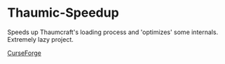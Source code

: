 # Thaumic-Speedup
Speeds up Thaumcraft's loading process and 'optimizes' some internals. Extremely lazy project.

[CurseForge](https://www.curseforge.com/minecraft/mc-mods/thaumic-speedup)